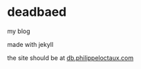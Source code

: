 # deadbaed

my blog

made with jekyll

the site should be at [db.philippeloctaux.com](http://db.philippeloctaux.com)
